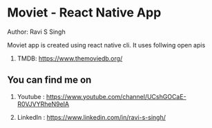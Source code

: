 # Moviet - React Native App

Author: Ravi S Singh

Moviet app is created using react native cli.
It uses follwing open apis

1. TMDB: https://www.themoviedb.org/

## You can find me on


1. Youtube : https://www.youtube.com/channel/UCshGOCaE-R0VJVYRheN9eIA

2. LinkedIn : https://www.linkedin.com/in/ravi-s-singh/

